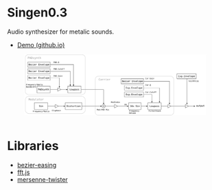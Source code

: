 # Singen0.3
Audio synthesizer for metalic sounds.

- [Demo (github.io)](https://ryukau.github.io/Singen0.3/)

<figure>
<img src="img/signal_flow.svg" alt="Singen0.3 signal flow graph." style="padding-bottom: 12px;"/>
</figure>

# Libraries
- [bezier-easing](https://github.com/gre/bezier-easing)
- [fft.js](https://github.com/indutny/fft.js)
- [mersenne-twister](https://github.com/boo1ean/mersenne-twister)
